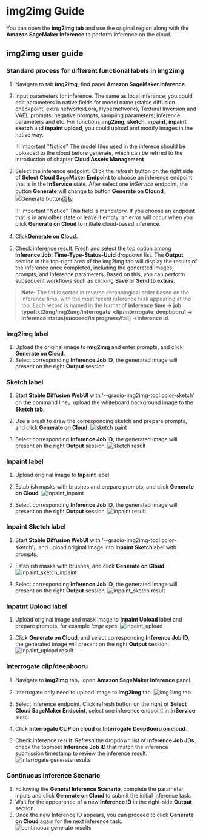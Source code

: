 # img2img Guide
You can open the **img2img tab** and use the original region along with the **Amazon SageMaker Inference** to perform inference on the cloud.


## img2img user guide
### Standard process for different functional labels in img2img

1. Navigate to tab **img2img**, find panel **Amazon SageMaker Inference**.
2. Input parameters for inference. The same as local inferance, you could edit parameters in native fields for model name (stable diffusion checkpoint, extra networks:Lora, Hypernetworks, Textural Inversion and VAE), prompts, negative prompts, sampling parameters, inference parameters and etc. For functions **img2img**, **sketch**, **inpaint**, **inpaint sketch** and **inpaint upload**, you could upload and modify images in the native way.
    
    !!! Important "Notice" 
        The model files used in the inferece should be uploaded to the cloud before generate, which can be refrred to the introduction of chapter **Cloud Assets Management**
3. Select the inference endpoint. Click the refresh button on the right side of **Select Cloud SageMaker Endpoint** to choose an inference endpoint that is in the **InService** state. After select one *InService* endpoint, the button **Generate** will change to button **Generate on Clound**。
![Generate button面板](../images/txt2img-generate-button.png)

    !!! Important "Notice" 
        This field is mandatory. If you choose an endpoint that is in any other state or leave it empty, an error will occur when you click **Generate on Cloud** to initiate cloud-based inference.

4. Click**Generate on Cloud**。
5. Check inference result. Fresh and select the top option among **Inference Job: Time-Type-Status-Uuid** dropdown list. The **Output** section in the top-right area of the img2img tab will display the results of the inference once completed, including the generated images, prompts, and inference parameters. Based on this, you can perform subsequent workflows such as clicking **Save** or **Send to extras**.
> **Note:** The list is sorted in reverse chronological order based on the inference time, with the most recent inference task appearing at the top. Each record is named in the format of **inference time -> job type(txt2img/img2img/interrogate_clip/interrogate_deepbooru) -> inference status(succeed/in progress/fail) ->inference id**.


### img2img label

1. Upload the original image to **img2img** and enter prompts, and click **Generate on Cloud**.
2. Select corresponding **Inference Job ID**, the generated image will present on the right **Output** session. 


### Sketch label

1. Start **Stable Diffusion WebUI** with ‘--gradio-img2img-tool color-sketch’ on the command line，upload the whiteboard background image to the **Sketch tab**.
2. Use a brush to draw the corresponding sketch and prepare prompts, and click **Generate on Cloud**.
![sketch paint](../images/sketch_paint.png)

3. Select corresponding **Inference Job ID**, the generated image will present on the right **Output** session.
![sketch result](../images/sketch_result.png)



### Inpaint label

1. Upload original image to **Inpaint** label.
2. Establish masks with brushes and prepare prompts, and click **Generate on Cloud**.
![inpaint_inpaint](../images/inpaint_inpaint.png)

3. Select corresponding **Inference Job ID**, the generated image will present on the right **Output** session.
![inpaint result](../images/inpaint_result.png)


### Inpaint Sketch label

1. Start **Stable Diffusion WebUI** with ‘--gradio-img2img-tool color-sketch’，and upload original image into **Inpaint Sketch**label with prompts.
2. Establish masks with brushes, and click **Generate on Cloud**.
![inpaint_sketch_inpaint](../images/inpaint_sketch_inpaint.png)

3. Select corresponding **Inference Job ID**, the generated image will present on the right **Output** session.
![inpaint_sketch result](../images/inpaint_sketch_result.png)


### Inpatnt Upload label

1. Upload original image and mask image to **Inpaint Upload** label and prepare prompts, for example *large eyes*.
![inpaint_upload](../images/inpaint_upload_tab.png)

2. Click **Generate on Cloud**, and select corresponding **Inference Job ID**, the generated image will present on the right **Output** session.
![inpaint_upload result](../images/inpaint_upload_result.png)



### Interrogate clip/deepbooru

1. Navigate to **img2img** tab，open **Amazon SageMaker Inference** panel.
2. Interrogate only need to upload image to **img2img** tab.
![img2img tab](../images/clip_tab.png)

3. Select inference endpoint. Click refresh button on the right of **Select Cloud SageMaker Endpoint**, select one inference endpoint in **InService** state.
4. Click **Interrogate CLIP on cloud** or **Interrogate DeepBooru on cloud**.
5. Check inference result. Refresh the dropdown list of **Inference Job JDs**, check the topmost **Inference Job ID** that match the inference submission timestamp to review the inference result.
![interrogate generate results](../images/clip.png)

### Continuous Inference Scenario

1. Following the **General Inference Scenario**, complete the parameter inputs and click **Generate on Cloud** to submit the initial inference task.
2. Wait for the appearance of a new **Inference ID** in the right-side **Output** section.
3. Once the new Inference ID appears, you can proceed to click **Generate on Cloud** again for the next inference task.
![continuous generate results](../images/continue-inference.png)
